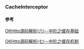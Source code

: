 ### CacheInterceptor


#### 参考

[OKHttp源码解析(六)--中阶之缓存基础](https://www.jianshu.com/p/b32d13655be7)

[OKHttp源码解析(七)--中阶之缓存机制](https://www.jianshu.com/p/a68dc1ca6120)